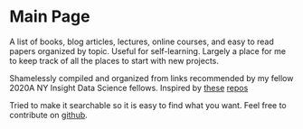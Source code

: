 # Main Page 

A list of books, blog articles, lectures, online courses, and easy to read papers
organized by topic. Useful for self-learning. Largely a place for me to keep
track of all the places to start with new projects.

Shamelessly compiled and organized from links recommended by my fellow 2020A 
NY Insight Data Science fellows. Inspired by 
[these](https://github.com/boada/data-science-interviews) 
[repos](https://github.com/eric-epstein-5747/data-science-interviews)

Tried to make it searchable so it is easy to find what you want. Feel free to contribute on [github](https://github.com/pcrumley/ml_stat_resources).
